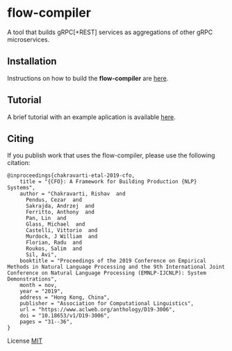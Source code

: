 # flow-compiler
A tool that builds gRPC[+REST] services as aggregations of other gRPC microservices.

## Installation
Instructions on how to build the **flow-compiler** are [here](docs/BUILD.md).

## Tutorial 
A brief tutorial with an example aplication is available [here](docs/FLOW.md).

## Citing

If you publish work that uses the flow-compiler, please use the following citation:
```
@inproceedings{chakravarti-etal-2019-cfo,
    title = "{CFO}: A Framework for Building Production {NLP} Systems",
    author = "Chakravarti, Rishav  and
      Pendus, Cezar  and
      Sakrajda, Andrzej  and
      Ferritto, Anthony  and
      Pan, Lin  and
      Glass, Michael  and
      Castelli, Vittorio  and
      Murdock, J William  and
      Florian, Radu  and
      Roukos, Salim  and
      Sil, Avi",
    booktitle = "Proceedings of the 2019 Conference on Empirical Methods in Natural Language Processing and the 9th International Joint Conference on Natural Language Processing (EMNLP-IJCNLP): System Demonstrations",
    month = nov,
    year = "2019",
    address = "Hong Kong, China",
    publisher = "Association for Computational Linguistics",
    url = "https://www.aclweb.org/anthology/D19-3006",
    doi = "10.18653/v1/D19-3006",
    pages = "31--36",
}
```
License [MIT](LICENSE)
